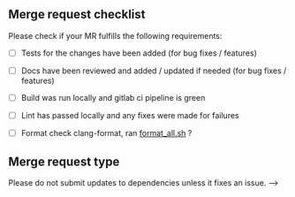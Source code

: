 <!-- Please refer to our contributing documentation for any questions on submitting a pull request, or let us know here if you need any help: https://ionicframework.com/docs/building/contributing -->

## Merge request checklist

Please check if your MR fulfills the following requirements:
- [ ] Tests for the changes have been added (for bug fixes / features)
- [ ] Docs have been reviewed and added / updated if needed (for bug fixes / features)
- [ ] Build was run locally and gitlab ci pipeline is green
- [ ] Lint has passed locally and any fixes were made for failures
- [ ] Format check clang-format, ran [format_all.sh](https://git.slock.it/in3/c/in3-core/-/blob/develop/scripts/format_all.sh) ?


## Merge request type

Please do not submit updates to dependencies unless it fixes an issue. --> 

<!-- Please try to limit your pull request to one type, submit multiple pull requests if needed. 

Please check the type of change your MR introduces:
- [ ] Bugfix
- [ ] Feature
- [ ] Code style update (formatting, renaming)
- [ ] Refactoring (no functional changes, no api changes)
- [ ] Build related changes
- [ ] Documentation content changes
- [ ] Other (please describe): 


## What is the current behavior?
Please describe the current behavior that you are modifying, or link to a relevant issue.

Issue Number: N/A


## What is the new behavior?
Please describe the behavior or changes that are being added by this MR.

-
-
-

## Does this introduce a breaking change?

- [ ] Yes
- [ ] No

If this introduces a breaking change, please describe the impact and migration path for existing applications below.


## Other information

Any other information that is important to this MR such as screenshots of how the component looks before and after the change.

